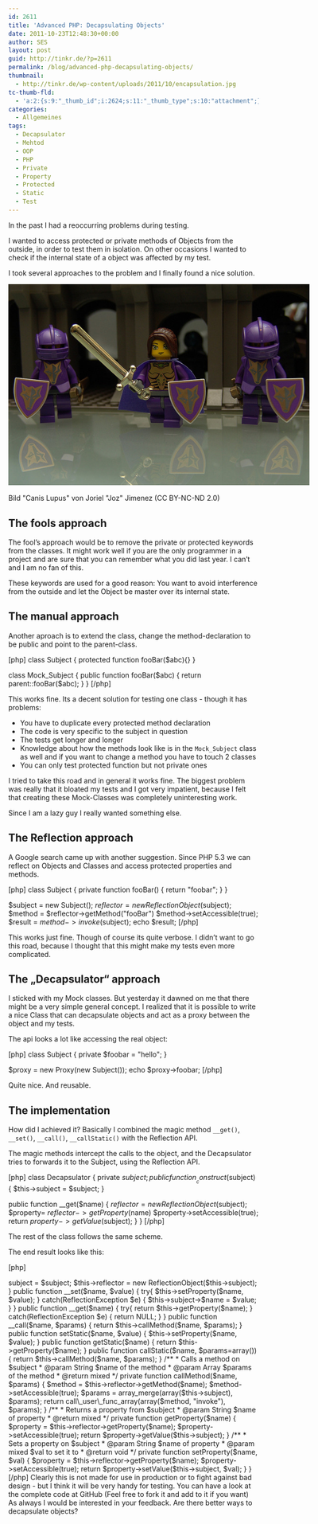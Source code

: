 ```yaml
---
id: 2611
title: 'Advanced PHP: Decapsulating Objects'
date: 2011-10-23T12:48:30+00:00
author: SES
layout: post
guid: http://tinkr.de/?p=2611
permalink: /blog/advanced-php-decapsulating-objects/
thumbnail:
  - http://tinkr.de/wp-content/uploads/2011/10/encapsulation.jpg
tc-thumb-fld:
  - 'a:2:{s:9:"_thumb_id";i:2624;s:11:"_thumb_type";s:10:"attachment";}'
categories:
  - Allgemeines
tags:
  - Decapsulator
  - Mehtod
  - OOP
  - PHP
  - Private
  - Property
  - Protected
  - Static
  - Test
---
```

In the past I had a reoccurring problems during testing.

I wanted to access protected or private methods of Objects from the outside, in order to test them in isolation. On other occasions I wanted to check if the internal state of a object was affected by my test.

I took several approaches to the problem and I finally found a nice solution.

<div id="attachment_2614" style="width: 650px" class="wp-caption alignnone">
  <img aria-describedby="caption-attachment-2614" src="/assets/2011/10/2839948784_20a29a080e_z.jpg" title="Accessing protected stuff" width="606" />

  <p id="caption-attachment-2614" class="wp-caption-text">
    Bild "Canis Lupus" von Joriel "Joz" Jimenez (CC BY-NC-ND 2.0)
  </p>
</div>

## The fools approach

The fool&#8217;s approach would be to remove the private or protected keywords from the classes. It might work well if you are the only programmer in a project and are sure that you can remember what you did last year. I can&#8217;t and I am no fan of this.

These keywords are used for a good reason: You want to avoid interference from the outside and let the Object be master over its internal state.

## The manual approach

Another aproach is to extend the class, change the method-declaration to be public and point to the parent-class.

[php]
class Subject
{
protected function fooBar($abc){}
}

class Mock_Subject
{
public function fooBar($abc)
{
return parent::fooBar($abc);
}
}
[/php]

This works fine. Its a decent solution for testing one class - though it has problems:

  * You have to duplicate every protected method declaration
  * The code is very specific to the subject in question
  * The tests get longer and longer
  * Knowledge about how the methods look like is in the `Mock_Subject` class as well and if you want to change a method you have to touch 2 classes
  * You can only test protected function but not private ones

I tried to take this road and in general it works fine. The biggest problem was really that it bloated my tests and I got very impatient, because I felt that creating these Mock-Classes was completely uninteresting work.

Since I am a lazy guy I really wanted something else.

## The Reflection approach

A Google search came up with another suggestion. Since PHP 5.3 we can reflect on Objects and Classes and access protected properties and methods.

[php]
class Subject
{
private function fooBar()
{
return "foobar";
}
}

$subject = new Subject();
$reflector = new ReflectionObject($subject);
$method = $reflector->getMethod("fooBar")
$method->setAccessible(true);
$result = $method->invoke($subject);
echo $result;
[/php]

This works just fine. Though of course its quite verbose. I didn&#8217;t want to go this road, because I thought that this might make my tests even more complicated.

## The &#8222;Decapsulator&#8220; approach

I sticked with my Mock classes. But yesterday it dawned on me that there might be a very simple general concept. I realized that it is possible to write a nice Class that can decapsulate objects and act as a proxy between the object and my tests.

The api looks a lot like accessing the real object:

[php]
class Subject
{
private $foobar = "hello";
}

$proxy = new Proxy(new Subject());
echo $proxy->foobar;
[/php]

Quite nice. And reusable.

## The implementation

How did I achieved it? Basically I combined the magic method `__get()`, `__set()`, `__call()`, `__callStatic()` with the Reflection API.

The magic methods intercept the calls to the object, and the Decapsulator tries to forwards it to the Subject, using the Reflection API.

[php]
class Decapsulator
{
private $subject;
public function __construct($subject)
{
$this->subject = $subject;
}

public function __get($name)
{
$reflector = new ReflectionObject($subject);
$property= $reflector->getProperty($name)
$property->setAccessible(true);
return $property->getValue($subject);
}
}
[/php]

The rest of the class follows the same scheme.

The end result looks like this:

[php]
<?php
class Decapsulator
{
private $subject;
private $reflector;

public function __construct($subject)
{
$this->subject = $subject;
$this->reflector = new ReflectionObject($this->subject);
}

public function __set($name, $value)
{
try{
$this->setProperty($name, $value);
}
catch(ReflectionException $e)
{
$this->subject->$name = $value;
}
}

public function __get($name)
{
try{
return $this->getProperty($name);
}
catch(ReflectionException $e)
{
return NULL;
}
}

public function __call($name, $params)
{
return $this->callMethod($name, $params);
}

public function setStatic($name, $value)
{
$this->setProperty($name, $value);
}

public function getStatic($name)
{
return $this->getProperty($name);
}

public function callStatic($name, $params=array())
{
return $this->callMethod($name, $params);
}

/**
* Calls a method on $subject
* @param String $name of the method
* @param Array $params of the method
* @return mixed
*/
private function callMethod($name, $params)
{
$method = $this->reflector->getMethod($name);
$method->setAccessible(true);
$params = array_merge(array($this->subject), $params);
return call\_user\_func_array(array($method, "invoke"), $params);
}

/**
* Returns a property from $subject
* @param String $name of property
* @return mixed
*/
private function getProperty($name)
{
$property = $this->reflector->getProperty($name);
$property->setAccessible(true);
return $property->getValue($this->subject);
}

/**
* Sets a property on $subject
* @param String $name of property
* @param mixed $val to set it to
* @return void
*/
private function setProperty($name, $val)
{
$property = $this->reflector->getProperty($name);
$property->setAccessible(true);
return $property->setValue($this->subject, $val);
}
}
[/php]

Clearly this is not made for use in production or to fight against bad design - but I think it will be very handy for testing.

You can have a look at the complete code at GitHub <https://github.com/shostakovich/Decapsulator> (Feel free to fork it and add to it if you want)

As always I would be interested in your feedback. Are there better ways to decapsulate objects?
